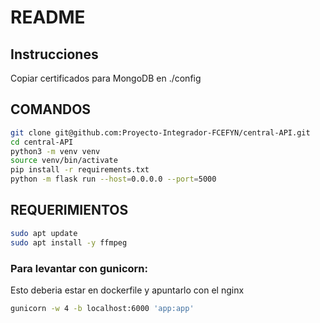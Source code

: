 # README

## Instrucciones

Copiar certificados para MongoDB en ./config

## COMANDOS
```bash
git clone git@github.com:Proyecto-Integrador-FCEFYN/central-API.git
cd central-API
python3 -m venv venv
source venv/bin/activate
pip install -r requirements.txt
python -m flask run --host=0.0.0.0 --port=5000
```

## REQUERIMIENTOS

```bash
sudo apt update
sudo apt install -y ffmpeg
```

### Para levantar con gunicorn:
Esto deberia estar en dockerfile y apuntarlo con el nginx
```bash
gunicorn -w 4 -b localhost:6000 'app:app'
```
